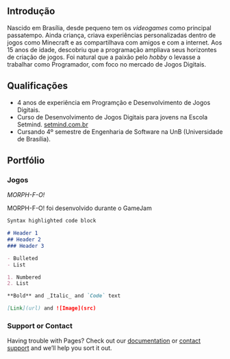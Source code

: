 ## Introdução
Nascido em Brasília, desde pequeno tem os _videogames_ como principal passatempo. Ainda criança, criava experiências personalizadas dentro de jogos como Minecraft e as compartilhava com amigos e com a internet. Aos 15 anos de idade, descobriu que a programação ampliava seus horizontes de criação de jogos. Foi natural que a paixão pelo _hobby_ o levasse a trabalhar como Programador, com foco no mercado de Jogos Digitais.

## Qualificações
 - 4 anos de experiência em Programção e Desenvolvimento de Jogos Digitais.
 - Curso de Desenvolvimento de Jogos Digitais para jovens na Escola Setmind.
 <a href="https://setmind.com.br"> setmind.com.br </a>
 - Cursando 4º semestre de Engenharia de Software na UnB (Universidade de Brasília).

## Portfólio

### Jogos

*MORPH-F-O!*

MORPH-F-O! foi desenvolvido durante o GameJam

```markdown
Syntax highlighted code block

# Header 1
## Header 2
### Header 3

- Bulleted
- List

1. Numbered
2. List

**Bold** and _Italic_ and `Code` text

[Link](url) and ![Image](src)
```

### Support or Contact

Having trouble with Pages? Check out our [documentation](https://docs.github.com/categories/github-pages-basics/) or [contact support](https://support.github.com/contact) and we’ll help you sort it out.
